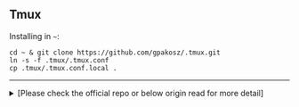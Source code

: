 
Tmux
---


Installing in `~`:
```
cd ~ & git clone https://github.com/gpakosz/.tmux.git
ln -s -f .tmux/.tmux.conf
cp .tmux/.tmux.conf.local .
```

---
<details>
  <summary>[Please check the official repo or below origin read for more detail]</summary>
.tmux
=====

Self-contained, pretty and versatile `.tmux.conf` configuration file.

![Screenshot](https://cloud.githubusercontent.com/assets/553208/19740585/85596a5a-9bbf-11e6-8aa1-7c8d9829c008.gif)

Installation
------------

Requirements:

  - tmux **`>= 2.4`** running inside Linux, Mac, OpenBSD, Cygwin or WSL
  - awk, perl and sed
  - outside of tmux, `$TERM` must be set to `xterm-256color`

⚠️ Before installing, you may want to backup your existing configuration.

You can install Oh my tmux! at any of the following locations:
- `~`
- `$XDG_CONFIG_HOME/tmux`
- `~/.config/tmux`



Installing in `$XDG_CONFIG_HOME/tmux`:
```
$ git clone https://github.com/gpakosz/.tmux.git "/path/to/oh-my-tmux"
$ mkdir -p "$XDG_CONFIG_HOME/tmux"
$ ln -s "/path/to/oh-my-tmux/.tmux.conf" "$XDG_CONFIG_HOME/tmux/tmux.conf"
$ cp "/path/to/oh-my-tmux/.tmux.conf.local" "$XDG_CONFIG_HOME/tmux/tmux.conf.local"
```

Installing in `~/.config/tmux`:
```
$ git clone https://github.com/gpakosz/.tmux.git "/path/to/oh-my-tmux"
$ mkdir -p "~/.config/tmux"
$ ln -s "/path/to/oh-my-tmux/.tmux.conf" "~/.config/tmux/tmux.conf"
$ cp "/path/to/oh-my-tmux/.tmux.conf.local" "~/.config/tmux/tmux.conf.local"
```
⚠️ When installing `$XDG_CONFIG_HOME/tmux` or `~/.config/tmux`, the configuration
file names don't have a leading `.` character.

❗️ You should never alter the main `.tmux.conf` or `tmux.conf` file. If you do,
you're on your own. Instead, every customization should happen in your
`.tmux.conf.local` or `tmux.conf.local` customization file copy.

If you're a Vim user, setting the `$EDITOR` environment variable to `vim` will
enable and further customize the vi-style key bindings (see tmux manual).

If you're new to tmux, I recommend you to read [tmux 2: Productive Mouse-Free
Development][bhtmux2] by [@bphogan].

Now proceed to [adjust] your `.local` customization file copy.

[bhtmux2]: https://pragprog.com/titles/bhtmux2/tmux-2
[@bphogan]: https://twitter.com/bphogan
[adjust]: #configuration

Troubleshooting
---------------

 - **I'm running tmux `HEAD` and things don't work properly. What should I do?**

   Please open an issue describing what doesn't work with upcoming tmux. I'll do
   my best to address it.

 - **Status line is broken and/or gets duplicated at the bottom of the screen.
   What gives?**

   This particularly happens on Linux when the distribution provides a version
   of glib that received Unicode 9.0 upgrades (glib `>= 2.50.1`) while providing
   a version of glibc that didn't (glibc `< 2.26`). You may also configure
   `LC_CTYPE` to use an `UTF-8` locale. Typically VTE based terminal emulators
   rely on glib's `g_unichar_iswide()` function while tmux relies on glibc's
   `wcwidth()` function. When these two functions disagree, display gets messed
   up.

   This can also happen on macOS when using iTerm2 and "Use Unicode version 9
   character widths" is enabled in `Preferences... > Profiles > Text`

   For that reason, the default sample `.local` customization file stopped using
   Unicode characters for which width changed in between Unicode 8.0 and 9.0
   standards, as well as Emojis.

 - **I installed Powerline and/or (patched) fonts but can't see Powerline
   symbols.**

   First, you don't need to install Powerline. You only need fonts patched with
   Powerline symbols or the standalone `PowerlineSymbols.otf` font. Then make
   sure your `.local` customization file copy uses the Powerline code points for
   `tmux_conf_theme_left_separator_XXX` values.

 - **I'm using Bash On Windows (WSL), colors and the Powerline look are broken.**

   There is currently a [bug][1681] in the new console powering Bash On Windows
   preventing text attributes (bold, underscore, ...) to combine properly with
   colors. The workaround is to search your `.local` customization file copy and
   replace attributes with `'none'`.

   Also, until Window's console replaces its GDI based render with a DirectWrite
   one, Powerline symbols will be broken.

   The alternative is to use the [Mintty terminal for WSL][wsltty].

[1681]: https://github.com/Microsoft/BashOnWindows/issues/1681
[wsltty]: https://github.com/mintty/wsltty

Features
--------

 - `C-a` acts as secondary prefix, while keeping default `C-b` prefix
 - visual theme inspired by [Powerline][]
 - [maximize any pane to a new window with `<prefix> +`][maximize-pane]
 - SSH/Mosh aware username and hostname status line information
 - mouse mode toggle with `<prefix> m`
 - automatic usage of [`reattach-to-user-namespace`][reattach-to-user-namespace]
   if available
 - laptop battery status line information
 - uptime status line information
 - optional highlight of focused pane
 - configurable new windows and panes behavior (optionally retain current path)
 - SSH/Mosh aware split pane (reconnects to remote server)
 - copy to OS clipboard (needs [`reattach-to-user-namespace`][reattach-to-user-namespace]
   on macOS, `xsel`, `xclip`, or `wl-copy` on Linux)
 - support for 4-digit hexadecimal Unicode characters
 - [Facebook PathPicker][] integration if available
 - [Urlview][] integration if available

[Powerline]: https://github.com/Lokaltog/powerline
[maximize-pane]: http://pempek.net/articles/2013/04/14/maximizing-tmux-pane-new-window/
[reattach-to-user-namespace]: https://github.com/ChrisJohnsen/tmux-MacOSX-pasteboard
[Facebook PathPicker]: https://facebook.github.io/PathPicker/
[Urlview]: https://packages.debian.org/stable/misc/urlview

The "maximize any pane to a new window with `<prefix> +`" feature is different
from builtin `resize-pane -Z` as it allows you to further split a maximized
pane. It's also more flexible by allowing you to maximize a pane to a new
window, then change window, then go back and the pane is still in maximized
state in its own window. You can then minimize a pane by using `<prefix> +`
either from the source window or the maximized window.

![Maximize pane](https://cloud.githubusercontent.com/assets/553208/9890858/ee3c0ca6-5c02-11e5-890e-05d825a46c92.gif)

Mouse mode allows you to set the active window, set the active pane, resize
panes and automatically switches to copy-mode to select text.

![Mouse mode](https://cloud.githubusercontent.com/assets/553208/9890797/8dffe542-5c02-11e5-9c06-a25b452e6fcc.gif)

Bindings
--------

tmux may be controlled from an attached client by using a key combination of a
prefix key, followed by a command key. This configuration uses `C-a` as a
secondary prefix while keeping `C-b` as the default prefix. In the following
list of key bindings:
  - `<prefix>` means you have to either hit <kbd>Ctrl</kbd> + <kbd>a</kbd> or <kbd>Ctrl</kbd> + <kbd>b</kbd>
  - `<prefix> c` means you have to hit <kbd>Ctrl</kbd> + <kbd>a</kbd> or <kbd>Ctrl</kbd> + <kbd>b</kbd> followed by <kbd>c</kbd>
  - `<prefix> C-c` means you have to hit <kbd>Ctrl</kbd> + <kbd>a</kbd> or <kbd>Ctrl</kbd> + <kbd>b</kbd> followed by <kbd>Ctrl</kbd> + <kbd>c</kbd>

This configuration uses the following bindings:

 - `<prefix> e` opens the `.local` customization file copy with the editor
   defined by the `$EDITOR` environment variable (defaults to `vim` when empty)
 - `<prefix> r` reloads the configuration
 - `C-l` clears both the screen and the tmux history

 - `<prefix> C-c` creates a new session
 - `<prefix> C-f` lets you switch to another session by name

 - `<prefix> C-h` and `<prefix> C-l` let you navigate windows (default
   `<prefix> n` and `<prefix> p` are unbound)
 - `<prefix> Tab` brings you to the last active window

 - `<prefix> -` splits the current pane vertically
 - `<prefix> _` splits the current pane horizontally
 - `<prefix> h`, `<prefix> j`, `<prefix> k` and `<prefix> l` let you navigate
   panes ala Vim
 - `<prefix> H`, `<prefix> J`, `<prefix> K`, `<prefix> L` let you resize panes
 - `<prefix> <` and `<prefix> >` let you swap panes
 - `<prefix> +` maximizes the current pane to a new window

 - `<prefix> m` toggles mouse mode on or off

 - `<prefix> U` launches Urlview (if available)
 - `<prefix> F` launches Facebook PathPicker (if available)

 - `<prefix> Enter` enters copy-mode
 - `<prefix> b` lists the paste-buffers
 - `<prefix> p` pastes from the top paste-buffer
 - `<prefix> P` lets you choose the paste-buffer to paste from

Additionally, `copy-mode-vi` matches [my own Vim configuration][]

[my own Vim configuration]: https://github.com/gpakosz/.vim.git

Bindings for `copy-mode-vi`:

- `v` begins selection / visual mode
- `C-v` toggles between blockwise visual mode and visual mode
- `H` jumps to the start of line
- `L` jumps to the end of line
- `y` copies the selection to the top paste-buffer
- `Escape` cancels the current operation

Configuration
-------------

While this configuration tries to bring sane default settings, you may want to
customize it further to your needs.

❗️ Again, you should never alter the main `.tmux.conf` or `tmux.conf` file.
If you do, you're on your own.

Please refer to the sample `.local` customization file to know more about the
variables that allow you to alter different behaviors. Upon successful
installation, pressing `<prefix> e` will open your `.local` customization file
copy with the editor defined by the `$EDITOR` environment variable (defaults to
`vim` when empty).

### Enabling the Powerline look

Powerline originated as a status-line plugin for Vim. Its popular eye-catching
look is based on the use of special symbols: <img width="80" alt="Powerline Symbols" style="vertical-align: middle;" src="https://cloud.githubusercontent.com/assets/553208/10687156/1b76dda6-796b-11e5-83a1-1634337c4571.png" />

To make use of these symbols, there are several options:

- use a font that already bundles those: this is e.g. the case of the
  [2.030R-ro/1.050R-it version][source code pro] of the Source Code Pro font
- use a [pre-patched font][powerline patched fonts]
- use your preferred font along with the [Powerline font][powerline font] (that
  only contains the Powerline symbols): [this highly depends on your operating
  system and your terminal emulator][terminal support], for instance here's a
  screenshot of iTerm2 configured to use `PowerlineSymbols.otf`
  ![iTerm2 + Powerline font](https://user-images.githubusercontent.com/553208/62243890-8232f500-b3de-11e9-9b8c-51a5d38bdaa8.png)

[source code pro]: https://github.com/adobe-fonts/source-code-pro/releases/tag/2.030R-ro/1.050R-it
[powerline patched fonts]: https://github.com/powerline/fonts
[powerline font]: https://github.com/powerline/powerline/raw/develop/font/PowerlineSymbols.otf
[terminal support]: http://powerline.readthedocs.io/en/master/usage.html#usage-terminal-emulators

Then edit your `.local` customization file copy (with `<prefix> e`) and adjust
the following variables:

```
tmux_conf_theme_left_separator_main='\uE0B0'
tmux_conf_theme_left_separator_sub='\uE0B1'
tmux_conf_theme_right_separator_main='\uE0B2'
tmux_conf_theme_right_separator_sub='\uE0B3'
```

The [Powerline manual] contains further details on how to install fonts
containing the Powerline symbols. You don't need to install Powerline itself
though.

[Powerline manual]: http://powerline.readthedocs.org/en/latest/installation.html#fonts-installation

### Configuring the status line

Edit your `.local` customization file copy (`<prefix> e`) and adjust the
`tmux_conf_theme_status_left` and `tmux_conf_theme_status_right` variables to
your own preferences.

This configuration supports the following builtin variables:

 - `#{battery_bar}`: horizontal battery charge bar
 - `#{battery_percentage}`: battery percentage
 - `#{battery_status}`: is battery charging or discharging?
 - `#{battery_vbar}`: vertical battery charge bar
 - `#{circled_session_name}`: circled session number, up to 20
 - `#{hostname}`: SSH/Mosh aware hostname information
 - `#{hostname_ssh}`: SSH/Mosh aware hostname information, blank when not
   connected to a remote server through SSH/Mosh
 - `#{loadavg}`: load average
 - `#{pairing}`: is session attached to more than one client?
 - `#{prefix}`: is prefix being depressed?
 - `#{root}`: is current user root?
 - `#{synchronized}`: are the panes synchronized?
 - `#{uptime_y}`: uptime years
 - `#{uptime_d}`: uptime days, modulo 365 when `#{uptime_y}` is used
 - `#{uptime_h}`: uptime hours
 - `#{uptime_m}`: uptime minutes
 - `#{uptime_s}`: uptime seconds
 - `#{username}`: SSH/Mosh aware username information
 - `#{username_ssh}`: SSH aware username information, blank when not connected
   to a remote server through SSH/Mosh

Beside the variables mentioned above, the `tmux_conf_theme_status_left` and
`tmux_conf_theme_status_right` variables support usual tmux syntax, e.g. using
`#()` to call an external command that inserts weather information provided by
[wttr.in]:
```
tmux_conf_theme_status_right='#{prefix}#{pairing}#{synchronized} #(curl -m 1 wttr.in?format=3 2>/dev/null; sleep 900) , %R , %d %b | #{username}#{root} | #{hostname} '
```
The `sleep 900` call makes sure the network request is issued at most every 15
minutes whatever the value of `status-interval`.

![Weather information from wttr.in](https://user-images.githubusercontent.com/553208/52175490-07797c00-27a5-11e9-9fb6-42eec4fe4188.png)

[wttr.in]: https://github.com/chubin/wttr.in#one-line-output

💡 You can also define your own custom variables by writing special functions,
see the sample `.local` customization file for instructions.

Finally, remember `tmux_conf_theme_status_left` and
`tmux_conf_theme_status_right` end up being given to tmux as `status-left` and
`status-right` which means they're passed through `strftime()`. As such, the `%`
character has a special meaning and needs to be escaped by doubling it, e.g.
```
tmux_conf_theme_status_right='#(echo foo %% bar)'
```
See also `man 3 strftime`.

### Using TPM plugins

This configuration now comes with built-in [TPM] support:
- use the `set -g @plugin ...` syntax to enable a plugin
- whenever a plugin introduces a variable to be used in `status-left` or
  `status-right`, you can use it in `tmux_conf_theme_status_left` and
  `tmux_conf_theme_status_right` variables, see instructions above 👆
- ⚠️ do not add `set -g @plugin 'tmux-plugins/tpm'` to any configuration file
- ⛔️ do not add `run '~/.tmux/plugins/tpm/tpm'` to any configuration file

⚠️ The TPM bindings differ slightly from upstream:
  - installing plugins: `<prefix> + I`
  - uninstalling plugins: `<prefix> + Alt + u`
  - updating plugins: `<prefix> + u`

See the sample `.local` customization file for instructions.

[TPM]: https://github.com/tmux-plugins/tpm

### Accessing the macOS clipboard from within tmux sessions (tmux `< 2.6`)

[Chris Johnsen created the `reattach-to-user-namespace`
utility][reattach-to-user-namespace] that makes `pbcopy` and `pbpaste` work
again within tmux.

To install `reattach-to-user-namespace`, use either [MacPorts][] or
[Homebrew][]:

    $ port install tmux-pasteboard

or

    $ brew install reattach-to-user-namespace

Once installed, `reattach-to-usernamespace` will be automatically detected.

[MacPorts]: http://www.macports.org/
[Homebrew]: http://brew.sh/

### Using the configuration under Cygwin within Mintty

**I don't recommend running this configuration with Cygwin anymore. Forking
under Cygwin is extremely slow and this configuration issues a lot of
`run-shell` commands under the hood. As such, you will experience high CPU
usage. As an alternative consider using [Mintty terminal for WSL][wsltty].**

![cygwin](https://cloud.githubusercontent.com/assets/553208/19741789/67a3f3d8-9bc2-11e6-9ecc-499fc0228ee6.png)

It is possible to use this configuration under Cygwin within Mintty, however
support for Unicode symbols and emojis lacks behind Mac and Linux.

Particularly, Mintty's text rendering is implemented with GDI which has
limitations:

- color emojis are only available through DirectWrite starting with Windows 8.1
- display of double width symbols, like the battery discharging symbol indicator
  (U+1F50B) is buggy

To get Unicode symbols displayed properly, you have to use [font linking].
Open `regedit.exe` then navigate to the registry key at
`HKEY_LOCAL_MACHINE\SOFTWARE\Microsoft\Windows NT\CurrentVersion\FontLink\SystemLink`
and add a new entry for you preferred font to link it with the Segoe UI Symbol
font.

![regedit](https://cloud.githubusercontent.com/assets/553208/19741304/71a2f3ae-9bc0-11e6-96aa-4c09a812c313.png)

[font linking]: https://msdn.microsoft.com/en-us/goglobal/bb688134.aspx

</details>
